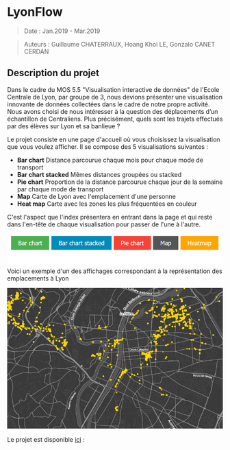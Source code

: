 # LyonFlow

>Date : Jan.2019 - Mar.2019 

>Auteurs : Guillaume CHATERRAUX, Hoang Khoi LE, Gonzalo CANET CERDAN

## Description du projet

Dans le cadre du MOS 5.5 "Visualisation interactive de données" de l'Ecole Centrale de Lyon, par groupe de 3, nous devions présenter une visualisation innovante de données collectées dans le cadre de notre propre activité. Nous avons choisi de nous intéresser à la question des déplacements d’un échantillon de Centraliens. Plus précisément, quels sont les trajets effectués par des élèves sur Lyon et sa banlieue ?

Le projet consiste en une page d'accueil où vous choisissez la visualisation que vous voulez afficher. Il se compose des 5 visualisations suivantes : 
* **Bar chart** Distance parcourue chaque mois pour chaque mode de transport
* **Bar chart stacked** Mêmes distances groupées ou stacked
* **Pie chart** Proportion de la distance parcourue chaque jour de la semaine par chaque mode de transport
* **Map** Carte de Lyon avec l'emplacement d'une personne
* **Heat map** Carte avec les zones les plus fréquentées en couleur

C'est l'aspect que l'index présentera en entrant dans la page et qui reste dans l'en-tête de chaque visualisation pour passer de l'une à l'autre.

![Index](Index.PNG)
Voici un exemple d'un des affichages correspondant à la représentation des emplacements à Lyon

![Example of Map](map.PNG)

Le projet est disponible [ici](https://gcharrea.github.io/LyonFlow/index) :



